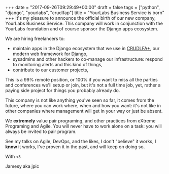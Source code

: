 +++
date = "2017-09-26T09:29:49+00:00"
draft = false
tags = ["python", "django", "yourlabs", "crudlfap"]
title = "YourLabs Business Service is born"
+++
It's my pleasure to announce the official birth of our new company, YourLabs Business Service. This company will work in conjunction with the YourLabs foundation and of course sponsor the Django apps ecosystem.

We are hiring freelancers to:

- maintain apps in the Django ecosystem that we use in [CRUDLFA+](https://github.com/yourlabs/crudlfap), our modern web framework for Django,
- sysadmins and other hackers to co-manage our infrastructure: respond to monitoring alerts and this kind of things,
- contribute to our customer projects,

This is a 99% remote position, or 100% if you want to miss all the parties and conferences we'll setup or join, but it's not a full time job, yet, rather a paying side project for things you probably already do.

This company is not like anything you've seen so far, it comes from the future, where you can work where, when and how you want: it's not like in other companies where management will get in your way or just be absent.

We **extremely** value pair programing, and other practices from eXtreme Programing and Agile. You will never have to work alone on a task: you will always be invited to pair program.

See my talks on Agile, DevOps, and the likes, I don't "believe" it works, I **know** it works, I've proven it in the past, and will keep on doing so.

With `<3`

Jamesy aka jpic